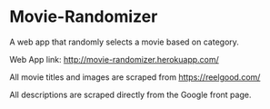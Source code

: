 # Movie-Randomizer

A web app that randomly selects a movie based on category.

Web App link: http://movie-randomizer.herokuapp.com/

All movie titles and images are scraped from https://reelgood.com/

All descriptions are scraped directly from the Google front page.
